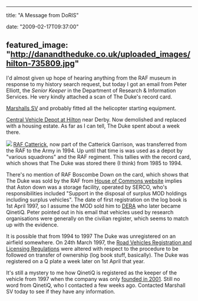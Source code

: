 
---
title: "A Message from DoRIS"

date: "2009-02-17T09:37:00"

featured_image: "http://danandtheduke.co.uk/uploaded_images/hilton-735809.jpg"
---


<span style="font-size:100%;">I'd almost given up hope of hearing anything from the RAF museum in response to my history search request, but today I got an email from Peter Elliott, the <span style="font-style: italic;">Senior Keeper</span> in the Department of Research & Information Services. He very kindly attached a scan of The Duke's record card.

</span><a href="http://www.marshallsv.com/contact.asp"><span>Marshalls</span> <span>SV</span></a> and probably fitted all the helicopter starting equipment.

<span style="font-size:100%;">
</span><a href="http://www.derelictplaces.co.uk/main/showthread.php?t=6607">Central Vehicle Depot at Hilton</a> near Derby.  Now demolished and replaced with a housing estate.</span>  As far as I can tell, The Duke spent about a week there.

<a href="http://danandtheduke.co.uk/uploaded_images/hilton-735809.jpg"><img src="http://danandtheduke.co.uk/uploaded_images/hilton-735732.jpg"/></a><span style="font-size:85%;">
</span><a href="http://en.wikipedia.org/wiki/RAF_Catterick">RAF <span>Catterick</span></a>, now part of the <span>Catterick</span> Garrison, was transferred from the RAF to the Army in 1994.  Up until that time is was used as a depot by "various squadrons" and the RAF regiment.  This tallies with the record card, which shows that The Duke was stored there (I think) from 1985 to 1994.

<span style="font-size:100%;">There's no mention of RAF <span>Boscombe</span> Down on the card, which shows that The Duke was sold by the RAF from <a href="http://www.publications.parliament.uk/pa/cm200102/cmhansrd/vo011018/text/11018w13.htm">House of Commons website</a> implies that Aston down was a storage facility, operated by <span>SERCO</span>, who's <span>responsibilities</span> included "</span><span style="font-size:100%;">Support in the disposal of surplus MOD holdings including surplus vehicles"</span>.
<span style="font-size:100%;">
The date of first registration on the log book is 1st April 1997, so I assume the MOD sold him to <a href="http://en.wikipedia.org/wiki/Defence_Evaluation_and_Research_Agency"><span>DERA</span></a> who later became <span>QinetiQ</span>.</span>  Peter pointed out in his email that vehicles used by research organisations were generally on the civilian register, which seems to match up with the evidence.

<span style="font-size:100%;">It is possible that from 1994 to 1997 The Duke was unregistered on an airfield somewhere.  On 24<span>th</span> March 1997, </span><span style="font-size:100%;">the <a href="http://www.opsi.gov.uk/si/si1997/19970401.htm">Road Vehicles Registration and Licensing Regulations</a> were altered with respect to the procedure to be followed on transfer of ownership (log book stuff, basically).  The Duke was registered on a Q plate </span><span style="font-size:100%;">a week later</span><span style="font-size:100%;"> on 1st April that year.

It's still a mystery to me how <span>QinetiQ</span> is registered as the keeper of the vehicle from 1997 when the company was only <a href="http://en.wikipedia.org/wiki/Qinetiq">founded in 2001</a>.
</span>
Still no word from <span>QinetiQ</span>, who I contacted a few weeks ago.  Contacted Marshall <span>SV</span> today to see if they have any information.

